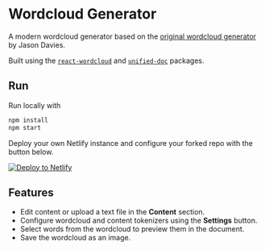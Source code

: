 # Wordcloud Generator

A modern wordcloud generator based on the [original wordcloud generator][original-wordcloud-generator] by Jason Davies.

Built using the [`react-wordcloud`][react-wordcloud] and [`unified-doc`][unified-doc] packages.

## Run

Run locally with
```sh
npm install
npm start
```

Deploy your own Netlify instance and configure your forked repo with the button below.

[![Deploy to Netlify](https://www.netlify.com/img/deploy/button.svg)](https://app.netlify.com/start/deploy?repository=https://github.com/chrisrzhou/wordcloud-generator)

## Features
* Edit content or upload a text file in the **Content** section.
* Configure wordcloud and content tokenizers using the **Settings** button.
* Select words from the wordcloud to preview them in the document.
* Save the wordcloud as an image.

<!-- Links -->
[original-wordcloud-generator]: https://www.jasondavies.com/wordcloud/
[unified-doc]: https://github.com/unified-doc/unified-doc
[react-wordcloud]: https://github.com/chrisrzhou/react-wordcloud
